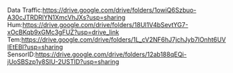 Data
Traffic:https://drive.google.com/drive/folders/1owiQ6Szbuo-A30cJTRDRlYN1XmcVhJXs?usp=sharing
Hum:https://drive.google.com/drive/folders/18Ul1V4bSevtYG7-xOcBKqb9xGMc3gFUZ?usp=drive_link
Tem:https://drive.google.com/drive/folders/1L_cV2NF6hJ7jchJyb7lOnht6UVIEtEBI?usp=sharing
SensorID:https://drive.google.com/drive/folders/12ab188qEQi-jUoSBSzp1y8SIU-2USTID?usp=sharing
